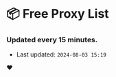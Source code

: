 # :package: Free Proxy List
### Updated every 15 minutes.

- Last updated: `2024-08-03 15:19`

:heart:
